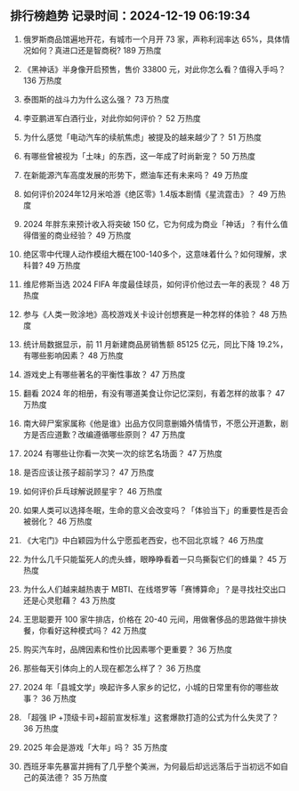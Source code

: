 
## 排行榜趋势 记录时间：2024-12-19 06:19:34
  
  1. 俄罗斯商品馆遍地开花，有城市一个月开 73 家，声称利润率达 65%，具体情况如何？真进口还是智商税? 189 万热度
    
  2. 《黑神话》半身像开启预售，售价 33800 元，对此你怎么看？值得入手吗？ 136 万热度
    
  3. 泰图斯的战斗力为什么这么强？ 73 万热度
    
  4. 李亚鹏进军白酒行业，对此你如何评价？ 52 万热度
    
  5. 为什么感觉「电动汽车的续航焦虑」被提及的越来越少了？ 51 万热度
    
  6. 有哪些曾被视为「土味」的东西，这一年成了时尚新宠？ 50 万热度
    
  7. 在新能源汽车高度发展的形势下，燃油车还有未来吗？ 49 万热度
    
  8. 如何评价2024年12月米哈游《绝区零》1.4版本剧情《星流霆击》？ 49 万热度
    
  9. 2024 年胖东来预计收入将突破 150 亿，它为何成为商业「神话」？有什么值得借鉴的商业经验？ 49 万热度
    
  10. 绝区零中代理人动作模组大概在100-140多个，这意味着什么？如何理解，求科普? 49 万热度
    
  11. 维尼修斯当选 2024 FIFA 年度最佳球员，如何评价他过去一年的表现？ 48 万热度
    
  12. 参与《人类一败涂地》高校游戏关卡设计创想赛是一种怎样的体验？ 48 万热度
    
  13. 统计局数据显示，前 11 月新建商品房销售额 85125 亿元，同比下降 19.2%，有哪些影响因素？ 48 万热度
    
  14. 游戏史上有哪些著名的平衡性事故？ 47 万热度
    
  15. 翻看 2024 年的相册，有没有哪道美食让你记忆深刻，有着怎样的故事？ 47 万热度
    
  16. 南大碎尸案家属称《他是谁》出品方仅同意删婚外情情节，不愿公开道歉，剧方是否应道歉？改编遵循哪些原则？ 47 万热度
    
  17. 2024 有哪些让你看一次笑一次的综艺名场面？ 47 万热度
    
  18. 是否应该让孩子超前学习？ 47 万热度
    
  19. 如何评价乒乓球解说顾星宇？ 46 万热度
    
  20. 如果人类可以选择冬眠，生命的意义会改变吗？「体验当下」的重要性是否会被弱化？ 46 万热度
    
  21. 《大宅门》中白颖园为什么宁愿孤老西安，也不回北京城？ 46 万热度
    
  22. 为什么几千只能蜇死人的虎头蜂，眼睁睁看着一只鸟撕裂它们的蜂巢？ 45 万热度
    
  23. 为什么人们越来越热衷于 MBTI、在线塔罗等「赛博算命」？是寻找社交出口还是心灵慰藉？ 43 万热度
    
  24. 王思聪要开 100 家牛排店，价格在 20-40 元间，用做奢侈品的思路做牛排快餐，你看好这种模式吗？ 42 万热度
    
  25. 购买汽车时，品牌因素和性价比因素哪个更重要？ 36 万热度
    
  26. 那些每天引体向上的人现在都怎么样了？ 36 万热度
    
  27. 2024 年「县城文学」唤起许多人家乡的记忆，小城的日常里有你的哪些故事？ 36 万热度
    
  28. 「超强 IP +顶级卡司+超前宣发标准」这套爆款打造的公式为什么失灵了？ 36 万热度
    
  29. 2025 年会是游戏「大年」吗？ 35 万热度
    
  30. 西班牙率先暴富并拥有了几乎整个美洲，为何最后却远远落后于当初远不如自己的英法德？ 35 万热度
    